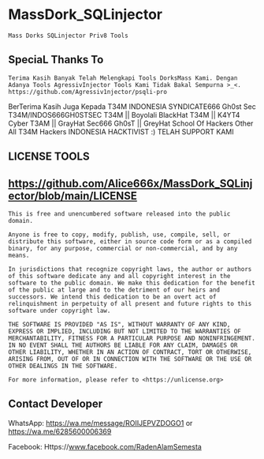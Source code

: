 # MassDork_SQLinjector
```
Mass Dorks SQLinjector Priv8 Tools
```


## SpeciaL Thanks To 
```
Terima Kasih Banyak Telah Melengkapi Tools DorksMass Kami. Dengan Adanya Tools AgressivInjector Tools Kami Tidak Bakal Sempurna >_<.
https://github.com/Agressiv1njector/psqli-pro
```
BerTerima Kasih Juga Kepada T34M INDONESIA SYNDICATE666 Gh0st Sec T34M/INDOS666GH0STSEC T34M || Boyolali BlackHat T34M || K4YT4 Cyber T3AM || GrayHat Sec666 Gh0sT || GreyHat School Of Hackers Other All T34M Hackers INDONESIA HACKTIVIST :)
TELAH SUPPORT KAMI 

## LICENSE TOOLS
## https://github.com/Alice666x/MassDork_SQLinjector/blob/main/LICENSE
```
This is free and unencumbered software released into the public domain.

Anyone is free to copy, modify, publish, use, compile, sell, or
distribute this software, either in source code form or as a compiled
binary, for any purpose, commercial or non-commercial, and by any
means.

In jurisdictions that recognize copyright laws, the author or authors
of this software dedicate any and all copyright interest in the
software to the public domain. We make this dedication for the benefit
of the public at large and to the detriment of our heirs and
successors. We intend this dedication to be an overt act of
relinquishment in perpetuity of all present and future rights to this
software under copyright law.

THE SOFTWARE IS PROVIDED "AS IS", WITHOUT WARRANTY OF ANY KIND,
EXPRESS OR IMPLIED, INCLUDING BUT NOT LIMITED TO THE WARRANTIES OF
MERCHANTABILITY, FITNESS FOR A PARTICULAR PURPOSE AND NONINFRINGEMENT.
IN NO EVENT SHALL THE AUTHORS BE LIABLE FOR ANY CLAIM, DAMAGES OR
OTHER LIABILITY, WHETHER IN AN ACTION OF CONTRACT, TORT OR OTHERWISE,
ARISING FROM, OUT OF OR IN CONNECTION WITH THE SOFTWARE OR THE USE OR
OTHER DEALINGS IN THE SOFTWARE.

For more information, please refer to <https://unlicense.org>
```

## Contact Developer

WhatsApp:
https://wa.me/message/ROIIJEPVZDOGO1
or
https://wa.me/6285600006369

Facebook:
Https://www.facebook.com/RadenAlamSemesta
